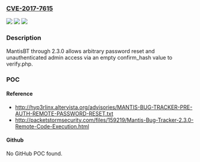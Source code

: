 ### [CVE-2017-7615](https://cve.mitre.org/cgi-bin/cvename.cgi?name=CVE-2017-7615)
![](https://img.shields.io/static/v1?label=Product&message=n%2Fa&color=blue)
![](https://img.shields.io/static/v1?label=Version&message=n%2Fa&color=blue)
![](https://img.shields.io/static/v1?label=Vulnerability&message=n%2Fa&color=brighgreen)

### Description

MantisBT through 2.3.0 allows arbitrary password reset and unauthenticated admin access via an empty confirm_hash value to verify.php.

### POC

#### Reference
- http://hyp3rlinx.altervista.org/advisories/MANTIS-BUG-TRACKER-PRE-AUTH-REMOTE-PASSWORD-RESET.txt
- http://packetstormsecurity.com/files/159219/Mantis-Bug-Tracker-2.3.0-Remote-Code-Execution.html

#### Github
No GitHub POC found.

